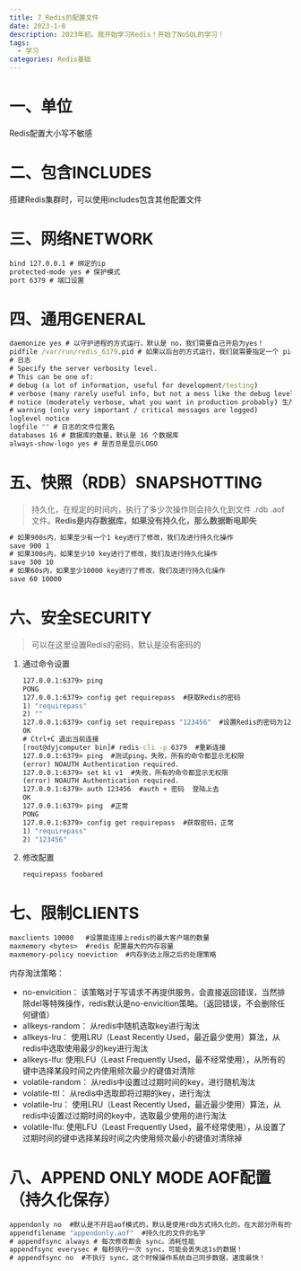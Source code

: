```yaml
---
title: 7_Redis的配置文件
date: 2023-1-8
description: 2023年初。我开始学习Redis！开始了NoSQL的学习！
tags:
  - 学习
categories: Redis基础
---
```


# 一、单位

Redis配置大小写不敏感

# 二、包含INCLUDES

搭建Redis集群时，可以使用includes包含其他配置文件

# 三、网络NETWORK

```cmd
bind 127.0.0.1 # 绑定的ip 
protected-mode yes # 保护模式 
port 6379 # 端口设置
```

# 四、通用GENERAL

```cmd
daemonize yes # 以守护进程的方式运行，默认是 no，我们需要自己开启为yes！ 
pidfile /var/run/redis_6379.pid # 如果以后台的方式运行，我们就需要指定一个 pid 文件！ 
# 日志 
# Specify the server verbosity level. 
# This can be one of:
# debug (a lot of information, useful for development/testing) 
# verbose (many rarely useful info, but not a mess like the debug level) 
# notice (moderately verbose, what you want in production probably) 生产环境 
# warning (only very important / critical messages are logged)
loglevel notice 
logfile "" # 日志的文件位置名 
databases 16 # 数据库的数量，默认是 16 个数据库 
always-show-logo yes # 是否总是显示LOGO
```

# 五、快照（RDB）SNAPSHOTTING

> 持久化，在规定的时间内，执行了多少次操作则会持久化到文件 .rdb .aof文件。**Redis是内存数据库，如果没有持久化，那么数据断电即失**

```cmd
# 如果900s内，如果至少有一个1 key进行了修改，我们及进行持久化操作 
save 900 1 
# 如果300s内，如果至少10 key进行了修改，我们及进行持久化操作 
save 300 10 
# 如果60s内，如果至少10000 key进行了修改，我们及进行持久化操作 
save 60 10000 
```

# 六、安全SECURITY

> 可以在这里设置Redis的密码，默认是没有密码的

1. 通过命令设置

   ```cmd
   127.0.0.1:6379> ping
   PONG
   127.0.0.1:6379> config get requirepass  #获取Redis的密码
   1) "requirepass"
   2) ""
   127.0.0.1:6379> config set requirepass "123456"  #设置Redis的密码为123456
   OK
   # Ctrl+C 退出当前连接
   [root@dyjcomputer bin]# redis-cli -p 6379  #重新连接
   127.0.0.1:6379> ping  #测试ping，失败，所有的命令都显示无权限
   (error) NOAUTH Authentication required.  
   127.0.0.1:6379> set k1 v1  #失败，所有的命令都显示无权限
   (error) NOAUTH Authentication required.  
   127.0.0.1:6379> auth 123456  #auth + 密码  登陆上去
   OK 
   127.0.0.1:6379> ping  #正常
   PONG
   127.0.0.1:6379> config get requirepass  #获取密码，正常
   1) "requirepass"
   2) "123456"
   ```

2. 修改配置

   ```cmd
   requirepass foobared
   ```

# 七、限制CLIENTS

```cmd
maxclients 10000   #设置能连接上redis的最大客户端的数量 
maxmemory <bytes>  #redis 配置最大的内存容量 
maxmemory-policy noeviction  #内存到达上限之后的处理策略 
```

内存淘汰策略：

- no-envicition：
  该策略对于写请求不再提供服务，会直接返回错误，当然排除del等特殊操作，redis默认是no-envicition策略。（返回错误，不会删除任何键值）
- allkeys-random：
  从redis中随机选取key进行淘汰
- allkeys-lru：
  使用LRU（Least Recently Used，最近最少使用）算法，从redis中选取使用最少的key进行淘汰
- allkeys-lfu:
  使用LFU（Least Frequently Used，最不经常使用），从所有的键中选择某段时间之内使用频次最少的键值对清除
- volatile-random：
  从redis中设置过过期时间的key，进行随机淘汰
- volatile-ttl：
  从redis中选取即将过期的key，进行淘汰
- volatile-lru：
  使用LRU（Least Recently Used，最近最少使用）算法，从redis中设置过过期时间的key中，选取最少使用的进行淘汰
- volatile-lfu:
  使用LFU（Least Frequently Used，最不经常使用），从设置了过期时间的键中选择某段时间之内使用频次最小的键值对清除掉

# 八、APPEND ONLY MODE AOF配置（持久化保存）

```cmd
appendonly no  #默认是不开启aof模式的，默认是使用rdb方式持久化的，在大部分所有的情况下,rdb完全够用！ 
appendfilename "appendonly.aof"  #持久化的文件的名字 
# appendfsync always # 每次修改都会 sync。消耗性能 
appendfsync everysec # 每秒执行一次 sync，可能会丢失这1s的数据！ 
# appendfsync no  #不执行 sync，这个时候操作系统自己同步数据，速度最快！
```


